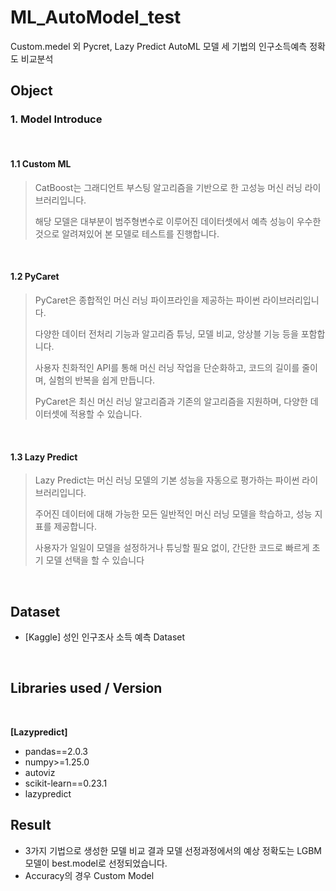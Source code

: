 # ML_AutoModel_test

Custom.medel 외 Pycret, Lazy Predict AutoML 모델 세 기법의 인구소득예측 정확도 비교분석
<br/>

## Object

### 1. Model Introduce
<br/>

#### 1.1 Custom ML

> CatBoost는 그래디언트 부스팅 알고리즘을 기반으로 한 고성능 머신 러닝 라이브러리입니다.
>
> 해당 모델은 대부분이 범주형변수로 이루어진 데이터셋에서 예측 성능이 우수한 것으로 알려져있어 본 모델로 테스트를 진행합니다.
<br/>

#### 1.2 PyCaret

> PyCaret은 종합적인 머신 러닝 파이프라인을 제공하는 파이썬 라이브러리입니다.
>
> 다양한 데이터 전처리 기능과 알고리즘 튜닝, 모델 비교, 앙상블 기능 등을 포함합니다.
>
> 사용자 친화적인 API를 통해 머신 러닝 작업을 단순화하고, 코드의 길이를 줄이며, 실험의 반복을 쉽게 만듭니다.
>
> PyCaret은 최신 머신 러닝 알고리즘과 기존의 알고리즘을 지원하며, 다양한 데이터셋에 적용할 수 있습니다.
<br/>

#### 1.3 Lazy Predict
> Lazy Predict는 머신 러닝 모델의 기본 성능을 자동으로 평가하는 파이썬 라이브러리입니다.
>
> 주어진 데이터에 대해 가능한 모든 일반적인 머신 러닝 모델을 학습하고, 성능 지표를 제공합니다.
>
> 사용자가 일일이 모델을 설정하거나 튜닝할 필요 없이, 간단한 코드로 빠르게 초기 모델 선택을 할 수 있습니다
<br/>

## Dataset

- [Kaggle] 성인 인구조사 소득 예측 Dataset
<br/>

## Libraries used / Version
<br/>

**[Lazypredict]**
- pandas==2.0.3
- numpy>=1.25.0
- autoviz
- scikit-learn==0.23.1
- lazypredict



## Result

- 3가지 기법으로 생성한 모델 비교 결과 모델 선정과정에서의 예상 정확도는 LGBM 모델이 best.model로 선정되었습니다.
- Accuracy의 경우 Custom Model

